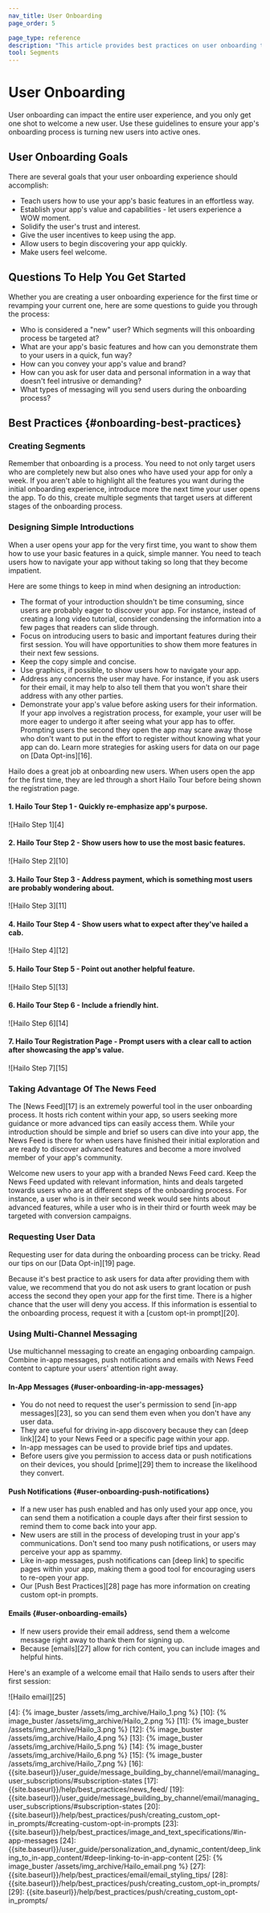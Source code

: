 ```yaml
---
nav_title: User Onboarding
page_order: 5

page_type: reference
description: "This article provides best practices on user onboarding to ensure your app's onboarding process is turning new users into active ones."
tool: Segments
---
```

# User Onboarding

User onboarding can impact the entire user experience, and you only get one shot to welcome a new user. Use these guidelines to ensure your app's onboarding process is turning new users into active ones.

## User Onboarding Goals

There are several goals that your user onboarding experience should accomplish:

- Teach users how to use your app's basic features in an effortless way.
- Establish your app's value and capabilities - let users experience a WOW moment.
- Solidify the user's trust and interest.
- Give the user incentives to keep using the app.
- Allow users to begin discovering your app quickly.
- Make users feel welcome.

## Questions To Help You Get Started

Whether you are creating a user onboarding experience for the first time or revamping your current one, here are some questions to guide you through the process:

- Who is considered a "new" user? Which segments will this onboarding process be targeted at?
- What are your app's basic features and how can you demonstrate them to your users in a quick, fun way?
- How can you convey your app's value and brand?
- How can you ask for user data and personal information in a way that doesn't feel intrusive or demanding?
- What types of messaging will you send users during the onboarding process?

## Best Practices {#onboarding-best-practices}

### Creating Segments

Remember that onboarding is a process. You need to not only target users who are completely new but also  ones who have used your app for only a week. If you aren't able to highlight all the features you want during the initial onboarding experience, introduce more the next time your user opens the app. To do this, create multiple segments that target users at different stages of the onboarding process.

### Designing Simple Introductions

When a user opens your app for the very first time, you want to show them how to use your basic features in a quick, simple manner. You need to teach users how to navigate your app without taking so long that they become impatient.

Here are some things to keep in mind when designing an introduction:

- The format of your introduction shouldn't be time consuming, since users are probably eager to discover your app. For instance, instead of creating a long video tutorial, consider condensing the information into a few pages that readers can slide through.
- Focus on introducing users to basic and important features during their first session. You will have opportunities to show them more features in their next few sessions.
- Keep the copy simple and concise.
- Use graphics, if possible, to show users how to navigate your app.
- Address any concerns the user may have. For instance, if you ask users for their email, it may help to also tell them that you won't share their address with any other parties.
- Demonstrate your app's value before asking users for their information. If your app involves a registration process, for example, your user will be more eager to undergo it after seeing what your app has to offer. Prompting users the second they open the app may scare away those who don't want to put in the effort to register without knowing what your app can do. Learn more strategies for asking users for data on our page on [Data Opt-ins][16].

Hailo does a great job at onboarding new users. When users open the app for the first time, they are led through a short Hailo Tour before being shown the registration page.

#### 1. Hailo Tour Step 1 - Quickly re-emphasize app's purpose.

![Hailo Step 1][4]

#### 2. Hailo Tour Step 2 - Show users how to use the most basic features.

![Hailo Step 2][10]

#### 3. Hailo Tour Step 3 - Address payment, which is something most users are probably wondering about.

![Hailo Step 3][11]

#### 4. Hailo Tour Step 4 - Show users what to expect after they've hailed a cab.

![Hailo Step 4][12]

#### 5. Hailo Tour Step 5 - Point out another helpful feature.

![Hailo Step 5][13]

#### 6. Hailo Tour Step 6 - Include a friendly hint.

![Hailo Step 6][14]

#### 7. Hailo Tour Registration Page - Prompt users with a clear call to action after showcasing the app's value.

![Hailo Step 7][15]

### Taking Advantage Of The News Feed

The [News Feed][17] is an extremely powerful tool in the user onboarding process. It hosts rich content within your app, so users seeking more guidance or more advanced tips can easily access them. While your introduction should be simple and brief so users can dive into your app, the News Feed is there for when users have finished their initial exploration and are ready to discover advanced features and become a more involved member of your app's community.

Welcome new users to your app with a branded News Feed card. Keep the News Feed updated with relevant information, hints and deals targeted towards users who are at different steps of the onboarding process. For instance, a user who is in their second week would see hints about advanced features, while a user who is in their third or fourth week may be targeted with conversion campaigns.

### Requesting User Data

Requesting user for data during the onboarding process can be tricky. Read our tips on our [Data Opt-in][19] page.

Because it's best practice to ask users for data after providing them with value, we recommend that you do not ask users to grant location or push access the second they open your app for the first time. There is a higher chance that the user will deny you access. If this information is essential to the onboarding process, request it with a [custom opt-in prompt][20].

### Using Multi-Channel Messaging

Use multichannel messaging to create an engaging onboarding campaign. Combine in-app messages, push notifications and emails with News Feed content to capture your users' attention right away.

#### In-App Messages {#user-onboarding-in-app-messages}

- You do not need to request the user's permission to send [in-app messages][23], so you can send them even when you don't have any user data.
- They are useful for driving in-app discovery because they can [deep link][24] to your News Feed or a specific page within your app.
- In-app messages can be used to provide brief tips and updates.
- Before users give you permission to access data or push notifications on their devices, you should [prime][29] them to increase the likelihood they convert.

#### Push Notifications {#user-onboarding-push-notifications}

- If a new user has push enabled and has only used your app once, you can send them a notification a couple days after their first session to remind them to come back into your app.
- New users are still in the process of developing trust in your app's communications. Don't send too many push notifications, or users may perceive your app as spammy.
- Like in-app messages, push notifications can [deep link] to specific pages within your app, making them a good tool for encouraging users to re-open your app.
- Our [Push Best Practices][28] page has more information on creating custom opt-in prompts.

#### Emails {#user-onboarding-emails}

- If new users provide their email address, send them a welcome message right away to thank them for signing up.
- Because [emails][27] allow for rich content, you can include images and helpful hints.

Here's an example of a welcome email that Hailo sends to users after their first session:

![Hailo email][25]


[4]: {% image_buster /assets/img_archive/Hailo_1.png %}
[10]: {% image_buster /assets/img_archive/Hailo_2.png %}
[11]: {% image_buster /assets/img_archive/Hailo_3.png %}
[12]: {% image_buster /assets/img_archive/Hailo_4.png %}
[13]: {% image_buster /assets/img_archive/Hailo_5.png %}
[14]: {% image_buster /assets/img_archive/Hailo_6.png %}
[15]: {% image_buster /assets/img_archive/Hailo_7.png %}
[16]: {{site.baseurl}}/user_guide/message_building_by_channel/email/managing_user_subscriptions/#subscription-states
[17]: {{site.baseurl}}/help/best_practices/news_feed/
[19]: {{site.baseurl}}/user_guide/message_building_by_channel/email/managing_user_subscriptions/#subscription-states
[20]: {{site.baseurl}}/help/best_practices/push/creating_custom_opt-in_prompts/#creating-custom-opt-in-prompts
[23]: {{site.baseurl}}/help/best_practices/image_and_text_specifications/#in-app-messages
[24]: {{site.baseurl}}/user_guide/personalization_and_dynamic_content/deep_linking_to_in-app_content/#deep-linking-to-in-app-content
[25]: {% image_buster /assets/img_archive/Hailo_email.png %}
[27]: {{site.baseurl}}/help/best_practices/email/email_styling_tips/
[28]: {{site.baseurl}}/help/best_practices/push/creating_custom_opt-in_prompts/
[29]: {{site.baseurl}}/help/best_practices/push/creating_custom_opt-in_prompts/
